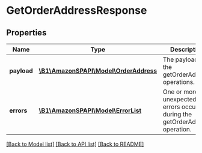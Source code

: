 # GetOrderAddressResponse

## Properties
Name | Type | Description | Notes
------------ | ------------- | ------------- | -------------
**payload** | [**\B1\AmazonSPAPI\Model\OrderAddress**](OrderAddress.md) | The payload for the getOrderAddress operations. | [optional] 
**errors** | [**\B1\AmazonSPAPI\Model\ErrorList**](ErrorList.md) | One or more unexpected errors occurred during the getOrderAddress operation. | [optional] 

[[Back to Model list]](../README.md#documentation-for-models) [[Back to API list]](../README.md#documentation-for-api-endpoints) [[Back to README]](../README.md)


